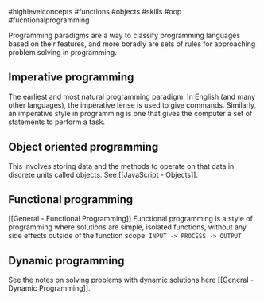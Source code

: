 #highlevelconcepts #functions #objects #skills #oop #fucntionalprogramming

Programming paradigms are a way to classify programming languages based on their features, and more boradly are sets of rules for approaching problem solving in programming.

## Imperative programming
The earliest and most natural programming paradigm. In English (and many other languages), the imperative tense is used to give commands. Similarly, an imperative style in programming is one that gives the computer a set of statements to perform a task.

## Object oriented programming
This involves storing data and the methods to operate on that data in discrete units called objects. See [[JavaScript - Objects]].

## Functional programming
[[General - Functional Programming]]
Functional programming is a style of programming where solutions are simple, isolated functions, without any side effects outside of the function scope: `INPUT -> PROCESS -> OUTPUT`

## Dynamic programming 
See the notes on solving problems with dynamic solutions here [[General - Dynamic Programming]].